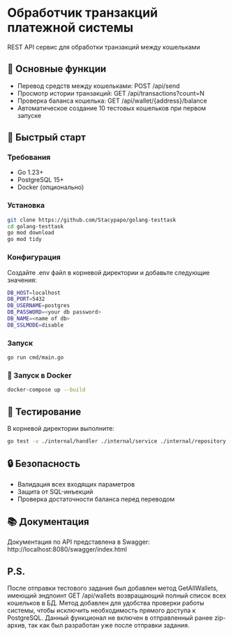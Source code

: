 # Обработчик транзакций платежной системы

REST API сервис для обработки транзакций между кошельками

## 📌 Основные функции

- Перевод средств между кошельками: POST /api/send
- Просмотр истории транзакций: GET /api/transactions?count=N
- Проверка баланса кошелька:  GET /api/wallet/{address}/balance
- Автоматическое создание 10 тестовых кошельков при первом запуске

## 🚀 Быстрый старт

### Требования
- Go 1.23+
- PostgreSQL 15+
- Docker (опционально)

### Установка
```bash
git clone https://github.com/Stacypapo/golang-testtask
cd golang-testtask
go mod download
go mod tidy
```

### Конфигурация
Создайте .env файл в корневой директории и добавьте следующие значения:
```bash
DB_HOST=localhost
DB_PORT=5432
DB_USERNAME=postgres
DB_PASSWORD=<your db password>
DB_NAME=<name of db>
DB_SSLMODE=disable
```

### Запуск
```bash
go run cmd/main.go
```

### 🐳 Запуск в Docker
```bash
docker-compose up --build
```

## 🧪 Тестирование
В корневой директории выполните:
```bash
go test -v ./internal/handler ./internal/service ./internal/repository    
```

## 🔒 Безопасность
- Валидация всех входящих параметров
- Защита от SQL-инъекций
- Проверка достаточности баланса перед переводом

## 📚 Документация
Документация по API представлена в Swagger: http://localhost:8080/swagger/index.html 

## P.S.
После отправки тестового задания был добавлен метод GetAllWallets, имеющий эндпоинт GET /api/wallets возвращающий полный список всех кошельков в БД. Метод добавлен для удобства проверки работы системы, чтобы исключить необходимость прямого доступа к PostgreSQL.
Данный функционал не включен в отправленный ранее zip-архив, так как был разработан уже после отправки задания.